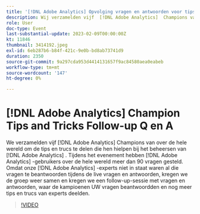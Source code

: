 ```yaml
---
title: '[!DNL Adobe Analytics] Opvolging vragen en antwoorden voor tips en trucs'
description: Wij verzamelden vijf  [!DNL Adobe Analytics]  Champions van over de wereld om de uiteinden en de trucs te delen die hen meester  [!DNL Adobe Analytics]. During the event, over 90 questions were asked by [!DNL Adobe Analytics]  gebruikers over de wereld hielpen. Aangezien onze  [!DNL Adobe Analytics]  deskundigen niet al die vraag tijdens levende Q&A konden beantwoorden, kregen wij de groep terug samen en ontvangen een follow-up zitting Q&A waar de Kampioenen UW vragen beantwoordden en nog meer deskundige uiteinden & trucs deelden.
role: User
doc-type: Event
last-substantial-update: 2023-02-09T00:00:00Z
kt: 11846
thumbnail: 3414192.jpeg
exl-id: 6eb287b6-b84f-421c-9e0b-bd8ab73741d9
duration: 2350
source-git-commit: 9a297cda953d4414131657f9ac84580aea0eabeb
workflow-type: tm+mt
source-wordcount: '147'
ht-degree: 0%

---
```


# [!DNL Adobe Analytics] Champion Tips and Tricks Follow-up Q en A

We verzamelden vijf [!DNL Adobe Analytics] Champions van over de hele wereld om de tips en trucs te delen die hen hielpen bij het beheersen van [!DNL Adobe Analytics] . Tijdens het evenement hebben [!DNL Adobe Analytics] -gebruikers over de hele wereld meer dan 90 vragen gesteld. Omdat onze [!DNL Adobe Analytics] -experts niet in staat waren al die vragen te beantwoorden tijdens de live vragen en antwoorden, kregen we de groep weer samen en kregen we een follow-up-sessie met vragen en antwoorden, waar de kampioenen UW vragen beantwoordden en nog meer tips en trucs van experts deelden.

>[!VIDEO](https://video.tv.adobe.com/v/3414192/?quality=12&learn=on)
